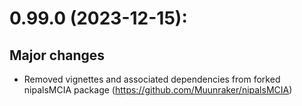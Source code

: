 # 0.99.0 (2023-12-15):
## Major changes
* Removed vignettes and associated dependencies from forked nipalsMCIA package (https://github.com/Muunraker/nipalsMCIA)